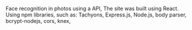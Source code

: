 Face recognition in photos using a API,
The site was built using React.
Using npm libraries, such as:
Tachyons,
Express.js,
Node.js,
body parser,
bcrypt-nodejs,
cors,
knex,

